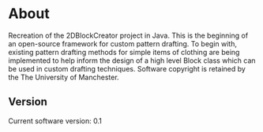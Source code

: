 # About #
Recreation of the 2DBlockCreator project in Java.
This is the beginning of an open-source framework for custom pattern drafting. To begin with, existing pattern drafting
methods for simple items of clothing are being implemented to help inform the design of a high level Block class which
can be used in custom drafting techniques. Software copyright is retained by the The University of Manchester.

## Version ##
Current software version: 0.1
